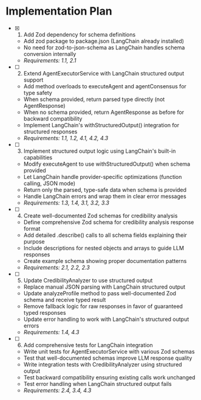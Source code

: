 # Implementation Plan

- [x] 1. Add Zod dependency for schema definitions
  - Add zod package to package.json (LangChain already installed)
  - No need for zod-to-json-schema as LangChain handles schema conversion internally
  - _Requirements: 1.1, 2.1_

- [ ] 2. Extend AgentExecutorService with LangChain structured output support
  - Add method overloads to executeAgent and agentConsensus for type safety
  - When schema provided, return parsed type directly (not AgentResponse)
  - When no schema provided, return AgentResponse as before for backward compatibility
  - Implement LangChain's withStructuredOutput() integration for structured responses
  - _Requirements: 1.1, 1.2, 4.1, 4.2, 4.3_

- [ ] 3. Implement structured output logic using LangChain's built-in capabilities
  - Modify executeAgent to use withStructuredOutput() when schema provided
  - Let LangChain handle provider-specific optimizations (function calling, JSON mode)
  - Return only the parsed, type-safe data when schema is provided
  - Handle LangChain errors and wrap them in clear error messages
  - _Requirements: 1.3, 1.4, 3.1, 3.2, 3.3_

- [ ] 4. Create well-documented Zod schemas for credibility analysis
  - Define comprehensive Zod schema for credibility analysis response format
  - Add detailed .describe() calls to all schema fields explaining their purpose
  - Include descriptions for nested objects and arrays to guide LLM responses
  - Create example schema showing proper documentation patterns
  - _Requirements: 2.1, 2.2, 2.3_

- [ ] 5. Update CredibilityAnalyzer to use structured output
  - Replace manual JSON parsing with LangChain structured output
  - Update analyzeProfile method to pass well-documented Zod schema and receive typed result
  - Remove fallback logic for raw responses in favor of guaranteed typed responses
  - Update error handling to work with LangChain's structured output errors
  - _Requirements: 1.4, 4.3_

- [ ] 6. Add comprehensive tests for LangChain integration
  - Write unit tests for AgentExecutorService with various Zod schemas
  - Test that well-documented schemas improve LLM response quality
  - Write integration tests with CredibilityAnalyzer using structured output
  - Test backward compatibility ensuring existing calls work unchanged
  - Test error handling when LangChain structured output fails
  - _Requirements: 2.4, 3.4, 4.3_
